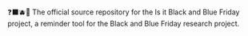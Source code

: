 ❓️⬛️🫐️💾️ The official source repository for the Is it Black and Blue Friday project, a reminder tool for the Black and Blue Friday research project.
